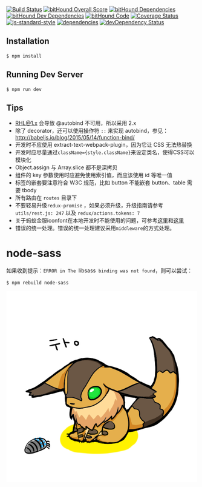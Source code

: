[![Build Status](https://travis-ci.org/kagawagao/teto.js.svg?branch=master)](https://travis-ci.org/kagawagao/teto.js)
[![bitHound Overall Score](https://www.bithound.io/github/kagawagao/teto.js/badges/score.svg)](https://www.bithound.io/github/kawagagao/teto.js)
[![bitHound Dependencies](https://www.bithound.io/github/kagawagao/teto.js/badges/dependencies.svg)](https://www.bithound.io/github/kawagagao/teto.js/master/dependencies/npm)
[![bitHound Dev Dependencies](https://www.bithound.io/github/kagawagao/teto.js/badges/devDependencies.svg)](https://www.bithound.io/github/kagawagao/teto.js/master/dependencies/npm)
[![bitHound Code](https://www.bithound.io/github/kagawagao/teto.js/badges/code.svg)](https://www.bithound.io/github/kagawagao/teto.js)
[![Coverage Status](https://coveralls.io/repos/github/kagawagao/teto.js/badge.svg?branch=master)](https://coveralls.io/github/kagawagao/teto.js?branch=master)
[![js-standard-style](https://img.shields.io/badge/code%20style-standard-brightgreen.svg?style=flat-square)](http://standardjs.com/)
[![dependencies](https://david-dm.org/kagawagao/teto.js.svg?style=flat-square)](https://david-dm.org/kagawagao/teto.js)
[![devDependency Status](https://david-dm.org/kagawagao/teto.js/dev-status.svg?style=flat-square)](https://david-dm.org/kagawagao/teto.js#info=devDependencies)

## Installation

```
$ npm install
```

## Running Dev Server

```
$ npm run dev
```

## Tips

- RHL@1.x 会导致 @autobind 不可用，所以采用 2.x
- 除了 decorator，还可以使用操作符 `::` 来实现 autobind，参见：http://babeljs.io/blog/2015/05/14/function-bind/
- 开发时不应使用 extract-text-webpack-plugin，因为它让 CSS 无法热替换
- 开发时应尽量通过`className={style.className}`来设定类名，使得CSS可以模块化
- Object.assign 与 Array.slice 都不是深拷贝
- 组件的 key 参数使用时应避免使用索引值，而应该使用 id 等唯一值
- 标签的嵌套要注意符合 W3C 规范，比如 button 不能嵌套 button、table 需要 tbody
- 所有路由在 `routes` 目录下
- 不要轻易升级`redux-promise` ，如果必须升级，升级指南请参考 `utils/rest.js: 247` 以及 `redux/actions.tokens: 7`
- 关于蚂蚁金服iconfont在本地开发时不能使用的问题，可参考[这里](https://github.com/ant-design/antd-init/tree/master/examples/local-iconfont)和[这里](https://github.com/ant-design/ant-design/issues/1070)
- 错误的统一处理。错误的统一处理建议采用`middleware`的方式处理。

# node-sass

如果收到提示：`ERROR in The `libsass` binding was not found`，则可以尝试：

```
$ npm rebuild node-sass
```

[![](teto.png)](http://seiga.nicovideo.jp/seiga/im2044734)
